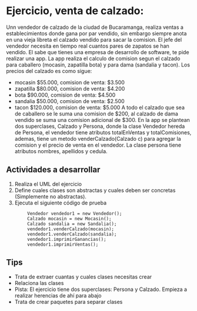 # Ejercicio, venta de calzado:
Unn vendedor de calzado de la ciudad de Bucaramanga, realiza ventas a establecimientos donde gana por par vendido, sin embargo siempre anota en una vieja libreta el calzado vendido para sacar la comision.
El jefe del vendedor necesita en tiempo real cuantos pares de zapatos se han vendido. El sabe que tienes una empresa de desarrollo de software, te pide realizar una app.
La app realiza el calculo de comision segun el calzado para caballero (mocasin, zapatilla bota) y para dama (sandalia y tacon). Los precios del calzado es como sigue:
- mocasin $55.000, comision de venta: $3.500
- zapatilla $80.000, comision de venta: $4.200
- bota $90.000, comision de venta: $4.500
- sandalia $50.000, comision de venta: $2.500
- tacon $120.000, comision de venta: $5.000
A todo el calzado que sea de caballero se le suma una comision de $200, al calzado de dama vendido se suma una comision adicional de $300.
En la app se plantean dos superclases, Calzado y Persona, donde la clase Vendedor hereda de Persona, el vendedor tiene atributos totalEnVentas y totalComisiones, ademas, tiene un metodo venderCalzado(Calzado c) para agregar la comision y el precio de venta en el vendedor.
La clase persona tiene atributos nombres, apellidos y cedula.

## Actividades a desarrollar
1. Realiza el UML del ejercicio
2. Define cuales clases son abstractas y cuales deben ser concretas (Simplemente no abstractas).
3. Ejecuta el siguiente código de prueba

```
        Vendedor vendedor1 = new Vendedor();
        Calzado mocasin = new Mocasin();
        Calzado sandalia = new Sandalia();
        vendedor1.venderCalzado(mocasin);
        vendedor1.venderCalzado(sandalia);
        vendedor1.imprimirGanancias();
        vendedor1.imprimirVentas();
```
## Tips
- Trata de extraer cuantas y cuales clases necesitas crear
- Relaciona las clases
- Pista: El ejercicio tiene dos superclases: Persona y Calzado. Empieza a realizar herencias de ahí para abajo
- Trata de crear paquetes para separar clases